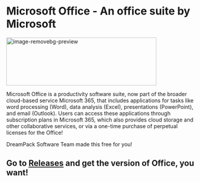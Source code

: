 # Microsoft Office - An office suite by Microsoft
<img width="397" height="127" alt="image-removebg-preview" src="https://github.com/user-attachments/assets/cda070cf-08de-4514-9126-75e84cab4fc1" />

Microsoft Office is a productivity software suite, now part of the broader cloud-based service Microsoft 365, that includes applications for tasks like word processing (Word), data analysis (Excel), presentations (PowerPoint), and email (Outlook). Users can access these applications through subscription plans in Microsoft 365, which also provides cloud storage and other collaborative services, or via a one-time purchase of perpetual licenses for the Office!

DreamPack Software Team made this free for you!
## Go to [Releases](https://github.com/DreamPack-Software/Microsoft.Office/releases/) and get the version of Office, you want!
